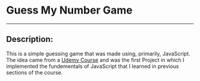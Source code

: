 # Guess My Number Game

---

## Description:

This is a simple guessing game that was made using, primarily, JavaScript. The idea came from a [Udemy Course](https://www.udemy.com/course/the-complete-javascript-course/) and was the first Project in which I implemented the fundementals of JavaScript that I learned in previous sections of the course.
